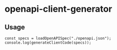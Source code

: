 # openapi-client-generator

## Usage

```
const specs = loadOpenAPISpec("./openapi.json");
console.log(generateClientCode(specs));
```

